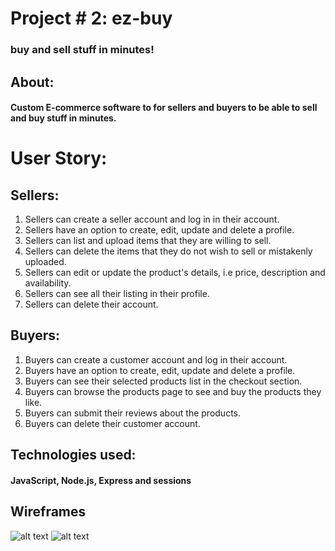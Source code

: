 # Project # 2: ez-buy
### buy and sell stuff in minutes!
## About:
#### Custom E-commerce software to for sellers and buyers to be able to sell and buy stuff in minutes.

# User Story:
## Sellers:
1. Sellers can create a seller account and log in in their account.
2. Sellers have an option to create, edit, update and delete a profile.
3. Sellers can list and upload items that they are willing to sell.
4. Sellers can delete the items that they do not wish to sell or mistakenly uploaded.
5. Sellers can edit or update the product's details, i.e price, description and availability.
6. Sellers can see all their listing in their profile.
7. Sellers can delete their account.

## Buyers:
1. Buyers can create a customer account and log in their account.
2. Buyers have an option to create, edit, update and delete a profile.
3. Buyers can see their selected products list in the checkout section.
4. Buyers can browse the products page to see and buy the products they like.
5. Buyers can submit their reviews about the products.
6. Buyers can delete their customer account.

## Technologies used:
#### JavaScript, Node.js, Express and sessions

## Wireframes
![alt text](https://i.imgur.com/Zqcm8AM.jpg)
![alt text](https://i.imgur.com/5Dxwk3x.jpg)
